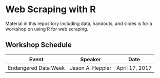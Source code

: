 # Web Scraping with R

Material in this repository including data, handouts, and slides is for
a workshop on using R for web scraping.

## Workshop Schedule

Event                | Speaker          | Date
-------------------- | ---------------- | ---------------
Endangered Data Week | Jason A. Heppler | April 17, 2017

